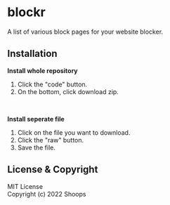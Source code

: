 # blockr
A list of various block pages for your website blocker.

## Installation
**Install whole repository**
1. Click the "code" button.
2. On the bottom, click download zip.
<br>

**Install seperate file**
1. Click on the file you want to download.
2. Click the "raw" button.
3. Save the file.

## License & Copyright
MIT License
<br>
Copyright (c) 2022 Shoops
